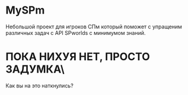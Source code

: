 # MySPm
Небольшой проект для игроков СПм который поможет с упращеним различных задач с API SPworlds с минимумом знаний.

# ПОКА НИХУЯ НЕТ, ПРОСТО ЗАДУМКА\
Как вы на это наткнулись?
